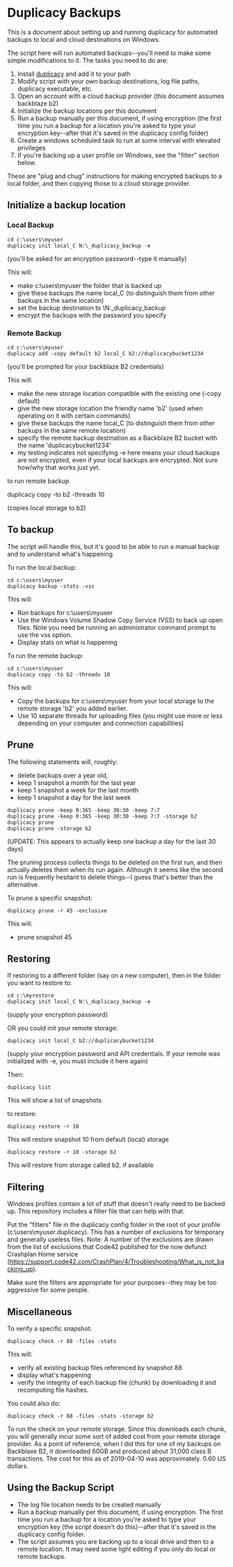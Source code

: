 # Duplicacy Backups 

This is a document about setting up and running duplicacy for automated backups to local and cloud destinations on Windows.  

The script here will run automated backups--you'll need to make some simple modifications to it.  The tasks you need to do are:

1. Install [duplicacy](https://duplicacy.com) and add it to your path
2. Modify script with your own backup destinations, log file paths, duplicacy executable, etc.
3. Open an account with a cloud backup provider (this document assumes backblaze b2)
4. Initialize the backup locations per this document
5. Run a backup manually per this document, if using encryption (the first time you run a backup for a location you're asked to type your encryption key--after that it's saved in the duplicacy config folder)
6. Create a windows scheduled task to run at some interval with elevated privileges
7. If you're backing up a user profile on Windows, see the "filter" section below.  

These are "plug and chug" instructions for making encrypted backups to a local folder, and then copying those to a cloud storage provider.  

## Initialize a backup location

### Local Backup

```
cd c:\users\myuser
duplicacy init local_C N:\_duplicacy_backup -e
```

(you'll be asked for an encryption password--type it manually)

This will:

* make c:\users\myuser the folder that is backed up
* give these backups the name local_C (to distinguish them from other backups in the same location)
* set the backup destination to \N:\_duplicacy_backup
* encrypt the backups with the password you specify

### Remote Backup



```
cd c:\users\myuser
duplicacy add -copy default b2 local_C b2://duplicacybucket1234
```

(you'll be prompted for your backblaze B2 credentials)

This will:

* make the new storage location compatible with the existing one (-copy default)
* give the new storage location the friendly name 'b2' (used when operating on it with certain commands)
* give these backups the name local_C (to distinguish them from other backups in the same remote location)
* specify the remote backup destination as a Backblaze B2 bucket with the name 'duplicacybucket1234'
* my testing indicates not specifying -e here means your cloud backups are not encrypted, even if your local backups are encrypted.  Not sure how/why that works just yet.  

to run remote backup

duplicacy copy -to b2 -threads 10

(copies local storage to b2)


## To backup

The script will handle this, but it's good to be able to run a manual backup and to understand what's happening

To run the local backup:

```
cd c:\users\myuser
duplicacy backup -stats -vss
```

This will:

* Run backups for c:\users\myuser
* Use the Windows Volume Shadow Copy Service (VSS) to back up open files.  Note you need be running an administrator command prompt to use the vss option.  
* Display stats on what is happening

To run the remote backup:

```
cd c:\users\myuser
duplicacy copy -to b2 -threads 10
```

This will:

* Copy the backups for c:\users\myuser from your local storage to the remote storage 'b2' you added earlier.  
* Use 10 separate threads for uploading files (you might use more or less depending on your computer and connection capabilities)


## Prune

The following statements will, roughly:

* delete backups over a year old, 
* keep 1 snapshot a month for the last year
* keep 1 snapshot a week for the last month
* keep 1 snapshot a day for the last week

```
duplicacy prune -keep 0:365 -keep 30:30 -keep 7:7
duplicacy prune -keep 0:365 -keep 30:30 -keep 7:7 -storage b2
duplicacy prune
duplicacy prune -storage b2
```

(UPDATE:  This appears to actually keep one backup a day for the last 30 days)

The pruning process collects things to be deleted on the first run, and then actually deletes them when its run again.  Although it seems like the second run is frequently hesitant to delete things--I guess that's better than the alternative.  

To prune a specific snapshot:

```duplicacy prune -r 45 -exclusive```

This will:

* prune snapshot 45

## Restoring

If restoring to a different folder (say on a new computer), then in the folder you want to restore to:

```
cd c:\myrestore
duplicacy init local_C N:\_duplicacy_backup -e 
```

(supply your encryption password)

OR you could init your remote storage:

```
duplicacy init local_C b2://duplicacybucket1234
```

(supply your encryption password and API credentials.  If your remote was initialized with -e, you must include it here again)


Then:

```duplicacy list```  

This will show a list of snapshots

to restore:

```duplicacy restore -r 10``` 

This will restore snapshot 10 from default (local) storage

```duplicacy restore -r 10 -storage b2```   

This will restore from storage called b2, if available

## Filtering

Windows profiles contain a lot of stuff that doesn't really need to be backed up.  This repository includes a filter file that can help with that.  

Put the "filters" file in the duplicacy config folder in the root of your profile (c:\users\myuser\.duplicacy).  This has a number of exclusions for temporary and generally useless files.  Note:  A number of the exclusions are drawn from the list of exclusions that Code42 published for the now defunct Crashplan Home service (https://support.code42.com/CrashPlan/4/Troubleshooting/What_is_not_backing_up).  

Make sure the filters are appropriate for your purposes--they may be too aggressive for some people.  

## Miscellaneous

To verify a specific snapshot:

```duplicacy check -r 88 -files -stats```

This will:

* verify all existing backup files referenced by snapshot 88
* display what's happening
* verify the integrity of each backup file (chunk) by downloading it and recomputing file hashes.  

You could also do: 

```duplicacy check -r 88 -files -stats -storage b2```

To run the check on your remote storage.  Since this downloads each chunk, you will generally incur some sort of added cost from your remote storage provider.  As a point of reference, when I did this for one of my backups on Backblaxe B2, it downloaded 60GB and produced about 31,000 class B transactions.  The cost for this as of 2019-04-10 was approximately. 0.60 US dollars.  

## Using the Backup Script

* The log file location needs to be created manually
* Run a backup manually per this document, if using encryption.  The first time you run a backup for a location you're asked to type your encryption key (the script doesn't do this)--after that it's saved in the duplicacy config folder.  
* The script assumes you are backing up to a local drive and then to a remote location.  It may need some light editing if you only do local or remote backups.  
